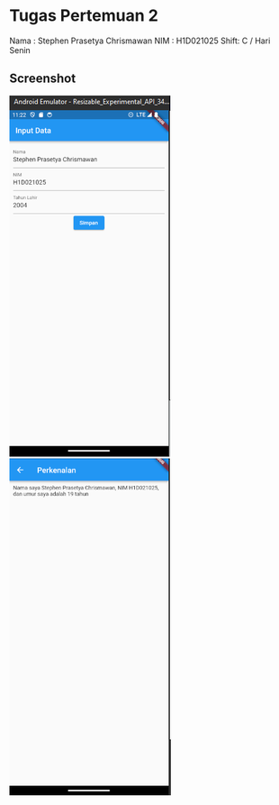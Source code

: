 # Tugas Pertemuan 2

Nama : Stephen Prasetya Chrismawan
NIM : H1D021025
Shift: C / Hari Senin

## Screenshot

![Lampiran Form](form.png)
![Lampiran Hasil](hasil.png)
